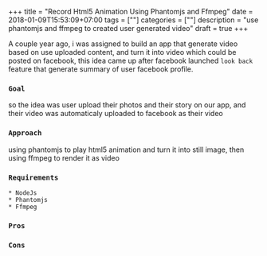 +++
title = "Record Html5 Animation Using Phantomjs and Ffmpeg"
date = 2018-01-09T15:53:09+07:00
tags = [""]
categories = [""]
description = "use phantomjs and ffmpeg to created user generated video"
draft = true
+++


A couple year ago, i was assigned to build an app that generate video based on use uploaded content, and turn it into video which could be posted on facebook, this idea came up after facebook launched `look back` feature that generate summary of user facebook profile.

### `Goal`
so the idea was user upload their photos and their story on our app, and their video was automaticaly uploaded to facebook as their video

### `Approach`
using phantomjs to play html5 animation and turn it into still image, then using ffmpeg to render it as video

### `Requirements`

	* NodeJs
	* Phantomjs
	* Ffmpeg

### `Pros`

### `Cons`